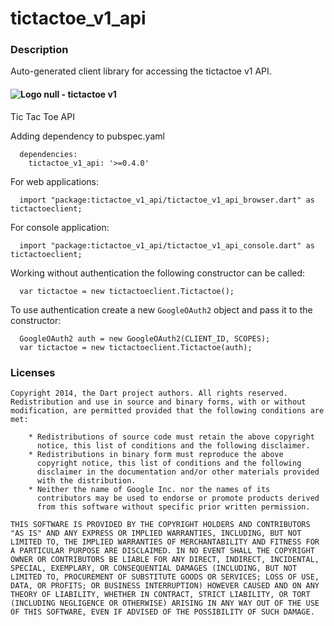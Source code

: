 # tictactoe_v1_api

### Description

Auto-generated client library for accessing the tictactoe v1 API.

#### ![Logo](http://www.google.com/images/icons/product/search-16.gif) null - tictactoe v1

Tic Tac Toe API

Adding dependency to pubspec.yaml

```
  dependencies:
    tictactoe_v1_api: '>=0.4.0'
```

For web applications:

```
  import "package:tictactoe_v1_api/tictactoe_v1_api_browser.dart" as tictactoeclient;
```

For console application:

```
  import "package:tictactoe_v1_api/tictactoe_v1_api_console.dart" as tictactoeclient;
```

Working without authentication the following constructor can be called:

```
  var tictactoe = new tictactoeclient.Tictactoe();
```

To use authentication create a new `GoogleOAuth2` object and pass it to the constructor:


```
  GoogleOAuth2 auth = new GoogleOAuth2(CLIENT_ID, SCOPES);
  var tictactoe = new tictactoeclient.Tictactoe(auth);
```

### Licenses

```
Copyright 2014, the Dart project authors. All rights reserved.
Redistribution and use in source and binary forms, with or without
modification, are permitted provided that the following conditions are
met:

    * Redistributions of source code must retain the above copyright
      notice, this list of conditions and the following disclaimer.
    * Redistributions in binary form must reproduce the above
      copyright notice, this list of conditions and the following
      disclaimer in the documentation and/or other materials provided
      with the distribution.
    * Neither the name of Google Inc. nor the names of its
      contributors may be used to endorse or promote products derived
      from this software without specific prior written permission.

THIS SOFTWARE IS PROVIDED BY THE COPYRIGHT HOLDERS AND CONTRIBUTORS
"AS IS" AND ANY EXPRESS OR IMPLIED WARRANTIES, INCLUDING, BUT NOT
LIMITED TO, THE IMPLIED WARRANTIES OF MERCHANTABILITY AND FITNESS FOR
A PARTICULAR PURPOSE ARE DISCLAIMED. IN NO EVENT SHALL THE COPYRIGHT
OWNER OR CONTRIBUTORS BE LIABLE FOR ANY DIRECT, INDIRECT, INCIDENTAL,
SPECIAL, EXEMPLARY, OR CONSEQUENTIAL DAMAGES (INCLUDING, BUT NOT
LIMITED TO, PROCUREMENT OF SUBSTITUTE GOODS OR SERVICES; LOSS OF USE,
DATA, OR PROFITS; OR BUSINESS INTERRUPTION) HOWEVER CAUSED AND ON ANY
THEORY OF LIABILITY, WHETHER IN CONTRACT, STRICT LIABILITY, OR TORT
(INCLUDING NEGLIGENCE OR OTHERWISE) ARISING IN ANY WAY OUT OF THE USE
OF THIS SOFTWARE, EVEN IF ADVISED OF THE POSSIBILITY OF SUCH DAMAGE.
```
